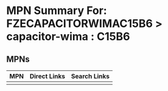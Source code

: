 



# MPN Summary For: FZECAPACITORWIMAC15B6 > capacitor-wima : C15B6

## MPNs
  

|MPN|Direct Links|Search Links|
| :--- | :--- | :--- |
||||
